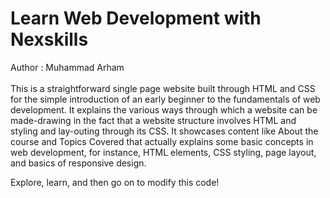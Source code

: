# Learn Web Development with Nexskills

Author : Muhammad Arham
<br>
<br>
This is a straightforward single page website built through HTML and CSS for the simple introduction of an early beginner to the fundamentals of web development. It explains the various ways through which a website can be made-drawing in the fact that a website structure involves HTML and styling and lay-outing through its CSS. It showcases content like About the course and Topics Covered that actually explains some basic concepts in web development, for instance, HTML elements, CSS styling, page layout, and basics of responsive design.

Explore, learn, and then go on to modify this code!